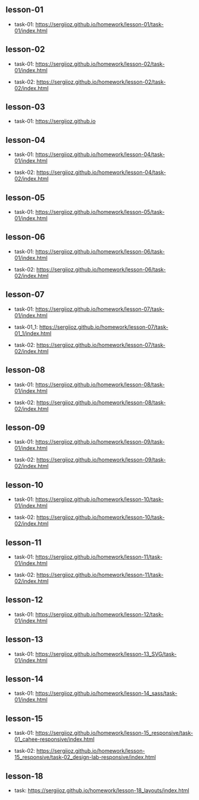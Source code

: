 ## lesson-01
* task-01:
https://sergiioz.github.io/homework/lesson-01/task-01/index.html


## lesson-02
* task-01:
https://sergiioz.github.io/homework/lesson-02/task-01/index.html

* task-02:
https://sergiioz.github.io/homework/lesson-02/task-02/index.html


## lesson-03
* task-01:
https://sergiioz.github.io


## lesson-04
* task-01:
https://sergiioz.github.io/homework/lesson-04/task-01/index.html

* task-02:
https://sergiioz.github.io/homework/lesson-04/task-02/index.html

## lesson-05
* task-01:
https://sergiioz.github.io/homework/lesson-05/task-01/index.html

## lesson-06
* task-01:
https://sergiioz.github.io/homework/lesson-06/task-01/index.html

* task-02:
https://sergiioz.github.io/homework/lesson-06/task-02/index.html

## lesson-07
* task-01:
https://sergiioz.github.io/homework/lesson-07/task-01/index.html

* task-01_1:
https://sergiioz.github.io/homework/lesson-07/task-01_1/index.html

* task-02:
https://sergiioz.github.io/homework/lesson-07/task-02/index.html

## lesson-08
* task-01:
https://sergiioz.github.io/homework/lesson-08/task-01/index.html

* task-02:
https://sergiioz.github.io/homework/lesson-08/task-02/index.html

## lesson-09
* task-01:
https://sergiioz.github.io/homework/lesson-09/task-01/index.html

* task-02:
https://sergiioz.github.io/homework/lesson-09/task-02/index.html

## lesson-10
* task-01:
https://sergiioz.github.io/homework/lesson-10/task-01/index.html

* task-02:
https://sergiioz.github.io/homework/lesson-10/task-02/index.html

## lesson-11
* task-01:
https://sergiioz.github.io/homework/lesson-11/task-01/index.html

* task-02:
https://sergiioz.github.io/homework/lesson-11/task-02/index.html

## lesson-12
* task-01:
https://sergiioz.github.io/homework/lesson-12/task-01/index.html

## lesson-13
* task-01:
https://sergiioz.github.io/homework/lesson-13_SVG/task-01/index.html

## lesson-14
* task-01:
https://sergiioz.github.io/homework/lesson-14_sass/task-01/index.html

## lesson-15
* task-01:
https://sergiioz.github.io/homework/lesson-15_responsive/task-01_cahee-responsive/index.html

* task-02:
https://sergiioz.github.io/homework/lesson-15_responsive/task-02_design-lab-responsive/index.html

## lesson-18
* task:
https://sergiioz.github.io/homework/lesson-18_layouts/index.html

